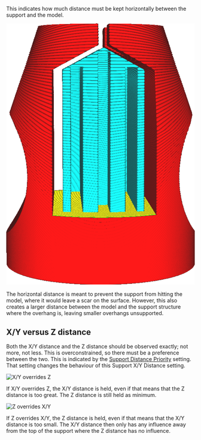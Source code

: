 This indicates how much distance must be kept horizontally between the support and the model.

![A horizontal gap between the support and the model](../../../articles/images/support_xy_distance.png)

The horizontal distance is meant to prevent the support from hitting the model, where it would leave a scar on the surface. However, this also creates a larger distance between the model and the support structure where the overhang is, leaving smaller overhangs unsupported.

X/Y versus Z distance
----
Both the X/Y distance and the Z distance should be observed exactly; not more, not less. This is overconstrained, so there must be a preference between the two. This is indicated by the [Support Distance Priority](support_xy_overrides_z.md) setting. That setting changes the behaviour of this Support X/Y Distance setting.

![X/Y overrides Z](../../../articles/images/support_xy_overrides_z.svg)

If X/Y overrides Z, the X/Y distance is held, even if that means that the Z distance is too great. The Z distance is still held as minimum.

![Z overrides X/Y](../../../articles/images/support_z_overrides_xy.svg)

If Z overrides X/Y, the Z distance is held, even if that means that the X/Y distance is too small. The X/Y distance then only has any influence away from the top of the support where the Z distance has no influence.